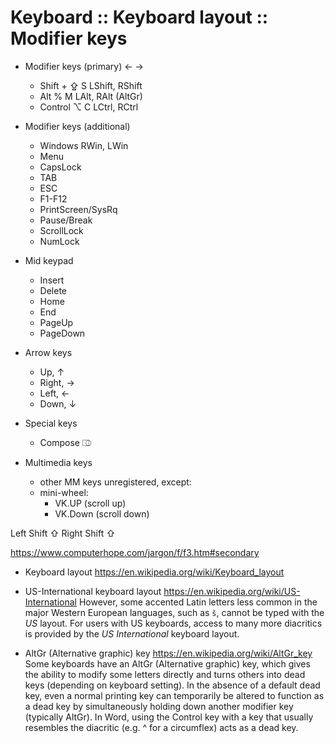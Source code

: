 # Keyboard :: Keyboard layout :: Modifier keys

* Modifier keys (primary)       ←       →
  + Shift       +   ⇪   S       LShift, RShift 
  + Alt         %       M       LAlt,   RAlt (AltGr)
  + Control     ⌥       C       LCtrl,  RCtrl

* Modifier keys (additional)
  + Windows                     RWin,   LWin
  + Menu
  + CapsLock
  + TAB
  + ESC
  + F1-F12
  - PrintScreen/SysRq
  - Pause/Break
  + ScrollLock
  + NumLock

* Mid keypad
  + Insert
  + Delete
  + Home
  + End
  + PageUp
  + PageDown

* Arrow keys
  - Up,         ↑
  - Right,      →
  - Left,       ←
  - Down,       ↓

* Special keys
  - Compose     ⎄

* Multimedia keys
  - other MM keys unregistered, except:
  - mini-wheel:
    - VK.UP   (scroll up)
    - VK.Down (scroll down)

Left Shift ⇧
Right Shift ⇧

https://www.computerhope.com/jargon/f/f3.htm#secondary

* Keyboard layout
  https://en.wikipedia.org/wiki/Keyboard_layout

* US-International keyboard layout
  https://en.wikipedia.org/wiki/US-International
  However, some accented Latin letters less common in the major Western European languages, such as `š`, cannot be typed with the *US* layout. For users with US keyboards, access to many more diacritics is provided by the *US International* keyboard layout.




* AltGr (Alternative graphic) key
  https://en.wikipedia.org/wiki/AltGr_key
  Some keyboards have an AltGr (Alternative graphic) key, which gives the 
  ability to modify some letters directly and turns others into dead keys 
  (depending on keyboard setting).
  In the absence of a default dead key, even a normal printing key can temporarily 
  be altered to function as a dead key by simultaneously holding down another 
  modifier key (typically AltGr).
  In Word, using the Control key with a key that usually resembles the diacritic
  (e.g. ^ for a circumflex) acts as a dead key.
  
